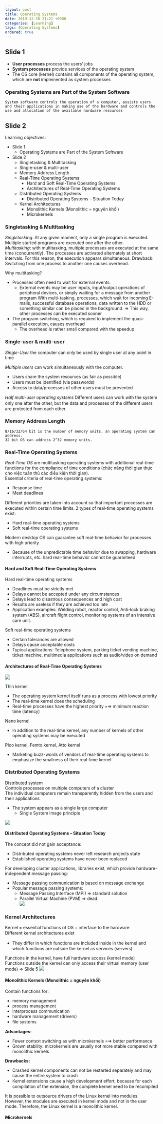 ```yaml
---
layout: post
title: Operating Systems
date: 2019-12-30 21:21 +0000
categories: [Learning]
tags: [Operating Systems]
ordered: true
---
```


## Slide 1

- **User processes** process the users’ jobs
- **System processes** provide services of the operating system
- The OS core (kernel) contains all components of the operating system, which are **not** implemented as system processes

### Operating Systems are Part of the System Software

    System software controls the operation of a computer, assists users and their applications in making use of the hardware and controls the use and allocation of the available hardware resources

## Slide 2
Learning objectives:  
- Slide 1
  - Operating Systems are Part of the System Software
- Slide 2
  - Singletasking & Multitasking
  - Single-user & multi-user
  - Memory Address Length
  - Real-Time Operating Systems
    - Hard and Soft Real-Time Operating Systems
    - Architectures of Real-Time Operating Systems
  - Distributed Operating Systems
    - Distributed Operating Systems – Situation Today
  - Kernel Architectures
    - Monolithic Kernels (Monolithic = nguyên khối)
    - Microkernels
### Singletasking & Multitasking
_Singletasking_: At any given moment, only a single program is executed. Multiple started programs are executed one after the other.  
_Multitasking_: with multitasking, multiple processes are executed at the same time (concurrently). The processes are activated alternately at short intervals. For this reason, the execution appears simultaneous. Drawback: Switching from one process to another one causes overhead.  

Why multitasking?
* Processes often need to wait for external events. 
  * External events may be user inputs, input/output operations of peripheral devices, or simply waiting for a message from another program With multi-tasking, processes, which wait for incoming E-mails, successful database operations, data written to the HDD or something similar can be placed in the background. => This way, other processes can be executed sooner
* The program switching, which is required to implement the quasi-parallel execution, causes overhead
  * The overhead is rather small compared with the speedup
### Single-user & multi-user
_Single-User_  the computer can only be used by single user at any point in time

_Multiple users_ can work simultaneously with the computer.
* Users share the system resources (as fair as possible) 
* Users must be identiﬁed (via passwords) 
* Access to data/processes of other users must be prevented

_Half multi-user operating systems_ Diﬀerent users can work with the system only one after the other, but the data and processes of the diﬀerent users are protected from each other.

### Memory Address Length
    8/16/32/64 bit is the number of memory units, an operating system can address.
    32 bit OS can address 2^32 memory units.
### Real-Time Operating Systems
_Real-Time OS_ are multitasking operating systems with additional real-time functions for the compliance of time conditions (chức năng thời gian thực cho việc tuân thủ các điều kiện thời gian).  
Essential criteria of real-time operating systems:
* Response time 
* Meet deadlines

Diﬀerent priorities are taken into account so that important processes are executed within certain time limits.
2 types of real-time operating systems exist:
* Hard real-time operating systems
* Soft real-time operating systems

Modern desktop OS can guarantee soft real-time behavior for processes with high priority
* Because of the unpredictable time behavior due to swapping, hardware interrupts, etc. hard real-time behavior cannot be guaranteed

#### Hard and Soft Real-Time Operating Systems
Hard real-time operating systems
* Deadlines must be strictly met 
* Delays cannot be accepted under any circumstances 
* Delays lead to disastrous consequences and high cost 
* Results are useless if they are achieved too late 
* Application examples: Welding robot, reactor control, Anti-lock braking system (ABS), aircraft ﬂight control, monitoring systems of an intensive care unit.  

Soft real-time operating systems
* Certain tolerances are allowed 
* Delays cause acceptable costs 
* Typical applications: Telephone system, parking ticket vending machine, ticket machine, multimedia applications such as audio/video on demand

#### Architectures of Real-Time Operating Systems
![](/assets/img/2020-01-11-12-38-42.png)

Thin kernel

* The operating system kernel itself runs as a process with lowest priority 
* The real-time kernel does the scheduling 
* Real-time processes have the highest priority =⇒ minimum reaction time (latency)

Nano kernel

* In addition to the real-time kernel, any number of kernels of other operating systems may be executed

Pico kernel, Femto kernel, Atto kernel

* Marketing buzz-words of vendors of real-time operating systems to emphasize the smallness of their real-time kernel

### Distributed Operating Systems
Distributed system  
Controls processes on multiple computers of a cluster  
The individual computers remain transparently hidden from the users and their applications
* The system appears as a single large computer
  *  Single System Image principle

![](/assets/img/2020-01-11-12-51-18.png)
#### Distributed Operating Systems – Situation Today
The concept did not gain acceptance:
* Distributed operating systems never left research projects state 
* Established operating systems have never been replaced

For developing cluster applications, libraries exist, which provide hardware-independent message passing:
* Message passing communication is based on message exchange 
* Popular message passing systems:
  * Message Passing Interface (MPI) ⇒ standard solution 
  * Parallel Virtual Machine (PVM) ⇒ dead  
![](/assets/img/2020-01-12-21-47-13.png)
### Kernel Architectures
Kernel = essential functions of OS + interface to the hardware  
Diﬀerent kernel architectures exist
* They diﬀer in which functions are included inside in the kernel and which functions are outside the kernel as services (servers)

Functions in the kernel, have full hardware access (kernel mode)  
Functions outside the kernel can only access their virtual memory (user mode) => Slide 5
![](/assets/img/2020-01-12-21-27-54.png)
#### Monolithic Kernels (Monolithic = nguyên khối)
Contain functions for:
* memory management 
* process management 
* interprocess communication 
* hardware management (drivers) 
* ﬁle systems
  
**Advantages:**

* Fewer context switching as with microkernels =⇒ better performance  
* Grown stability: microkernels are usually not more stable compared with monolithic kernels

**Drawbacks:**
* Crashed kernel components can not be restarted separately and may cause the entire system to crash 
* Kernel extensions cause a high development eﬀort, because for each compilation of the extension, the complete kernel need to be recompiled  

It is possible to outsource drivers of the Linux kernel into modules. However, the modules are executed in kernel mode and not in the user mode. Therefore, the Linux kernel is a monolithic kernel.
#### Microkernels
